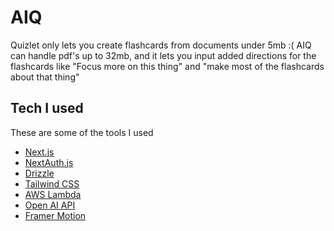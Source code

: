 # AIQ

Quizlet only lets you create flashcards from documents under 5mb :(
AIQ can handle pdf's up to 32mb, and it lets you input added directions for the flashcards like "Focus more on this thing" and "make most of the flashcards about that thing"

## Tech I used

These are some of the tools I used

- [Next.js](https://nextjs.org)
- [NextAuth.js](https://next-auth.js.org)
- [Drizzle](https://orm.drizzle.team)
- [Tailwind CSS](https://tailwindcss.com)
- [AWS Lambda](https://aws.amazon.com/lambda)
- [Open AI API](https://platform.openai.com/docs/overview)
- [Framer Motion](https://www.framer.com/motion)
